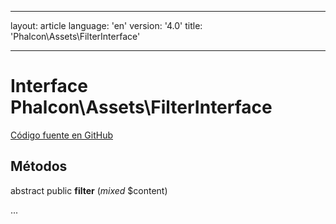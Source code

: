 * * *

layout: article language: 'en' version: '4.0' title: 'Phalcon\Assets\FilterInterface'

* * *

# Interface **Phalcon\Assets\FilterInterface**

<a href="https://github.com/phalcon/cphalcon/tree/v4.0.0/phalcon/assets/filterinterface.zep" class="btn btn-default btn-sm">Código fuente en GitHub</a>

## Métodos

abstract public **filter** (*mixed* $content)

...